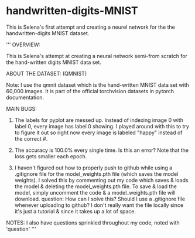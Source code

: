 # handwritten-digits-MNIST

This is Selena's first attempt and creating a neurel network for the the handwritten-digits MNIST dataset.

'''
OVERVIEW:

This is Selena's attempt at creating a neural network semi-from scratch
for the hand-written digits MNIST data set.

ABOUT THE DATASET: (QMNIST)

Note: I use the qmnit dataset which is the hand-written MNIST data set
with 60,000 images. It is part of the official torchvision datasets in 
pytorch documentation.

MAIN BUGS:

1. The labels for pyplot are messed up. Instead of indexing image 0 with
   label 0, every image has label 0 showing. I played around with this to
   try to figure it out so right now every image is labeled "happy" 
   instead of the correct #.

2. The accuracy is 100.0% every single time. Is this an error? 
   Note that the loss gets smaller each epoch. 

3. I haven't figured out how to properly push to github while using a 
   .gitignore file for the model_weights.pth file (which saves the model
   weights). I solved this by commenting out my code which saves & loads the
   model & deleting the model_weights.pth file. To save & load the model,
   simply uncomment the code & a model_weights.pth file will download. 
   question: How can I solve this? Should I use a .gitignore file whenever 
   uploading to github? I don't really want the file locally since it's just a 
   tutorial & since it takes up a lot of space.


NOTES:
I also have questions sprinkled throughout my code, noted with 'question'
'''
